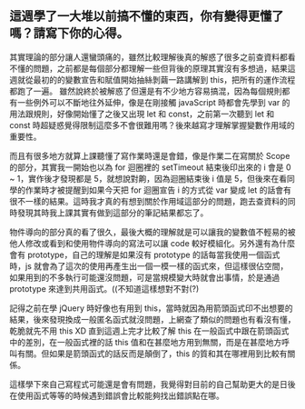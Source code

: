 ## 這週學了一大堆以前搞不懂的東西，你有變得更懂了嗎？請寫下你的心得。
其實理論的部分讓人還蠻頭痛的，雖然比較理解後真的解惑了很多之前查資料都看不懂的問題，之前都是每個部分都理解一些但背後的原理其實沒有多想過，結果這週就從最初的的變數宣告和賦值開始抽絲剝繭一路講解到 this，把所有的運作流程都跑了一遍。
雖然說終於被解惑了但還是有不少地方容易搞混，因為每個規則都有一些例外可以不斷地往外延伸，像是在剛接觸 javaScript 時都會先學到 var 的用法跟規則，好像開始懂了之後又出現 let 和 const，之前第一次聽到 let 和 const 時超疑惑覺得限制這麼多不會很難用嗎？後來越寫才理解掌握變數作用域的重要性。

而且有很多地方就算上課聽懂了寫作業時還是會錯，像是作業二在寫關於 Scope 的部分，其實我一開始也以為 for 迴圈裡的 setTimeout 結束後印出來的 i 會是 0 ~ 1，實作後才發現都是 5，就想說對齁，因為迴圈結束後 i 值是 5，但後來在看同學的作業時才被提醒到如果今天把 for 迴圈宣告 i 的方式從 var 變成 let 的話會有很不一樣的結果。這時我才真的有想到關於作用域這部分的問題，跑去查資料的同時發現其時我上課其實有做到這部分的筆記結果都忘了。

物件導向的部分真的看了很久，最後大概的理解就是可以讓我的變數值不輕易的被他人修改或看到和使用物件導向的寫法可以讓 code 較好模組化。另外還有為什麼會有 prototype，自己的理解是如果沒有 prototype 的話每當我使用一個函式時，js 就會為了這次的使用再產生出一個一模一樣的函式來，但這樣很佔空間，如果用到的不多執行可能還沒問題，可是當規模變大時就會出事情，於是通過 prototype 來達到共用函式。((不知道這樣想對不對(?)

記得之前在學 jQuery 時好像也有用到 this，當時就因為用箭頭函式印不出想要的結果，後來發現換成一般匿名函式就沒問題，上網查了類似的問題也有看沒有懂，乾脆就先不用 this XD
直到這週上完才比較了解 this 在一般函式中跟在箭頭函式中的差別，在一般函式裡的話 this 值和在甚麼地方用到無關，而是在甚麼地方呼叫有關。但如果是箭頭函式的話反而是顛倒了，this 的質和其在哪裡用到比較有關係。

這樣學下來自己寫程式可能還是會有問題，我覺得對目前的自己幫助更大的是日後在使用函式等等的時候遇到錯誤會比較能夠找出錯誤點在哪。


